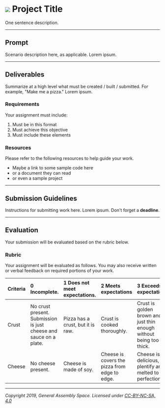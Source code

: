 # ![](https://ga-dash.s3.amazonaws.com/production/assets/logo-9f88ae6c9c3871690e33280fcf557f33.png) Project Title

One sentence description.

---

## Prompt
<!---
Include a brief description setting up a relevant business case or scenario here, as appropriate.
--->

Scenario description here, as applicable. Lorem ipsum.

---

## Deliverables

Summarize at a high level what must be created / built / submitted. For example, "Make me a pizza." Lorem ipsum.

### Requirements
<!---
Graded assignments must have clearly delineated requirements that outline student deliverable expectations. These requirements will be evaluated using the rubric.
--->

Your assignment must include:

1. Must be in this format
2. Must achieve this objective
3. Must include these elements

### Resources

Please refer to the following resources to help guide your work.

* Maybe a link to some sample code here
* or a document they can read
* or even a sample project

---

## Submission Guidelines

Instructions for submitting work here. Lorem ipsum. Don't forget a **deadline**.

---

## Evaluation

Your submission will be evaluated based on the rubric below.

<!---
Create a rubric inline below, or delete the following section and link to an external rubric. All assignments **MUST** have a rubric, no matter how simple!
--->

### Rubric
Your assignment will be evaluated as follows. You may also receive written or verbal feedback on required portions of your work.

 <!---
Replace the criteria and evidence below with your own information as needed, but do not change the header row!
--->

Criteria | **0** Incomplete. | **1** Does not meet expectations. | **2** Meets expectations | **3**  Exceeds expectations |
:--- | :--- | :--- | :--- | :---
Crust | No crust present. Submission is just cheese and sauce on a plate. | Pizza has a crust, but it is raw. | Crust is cooked thoroughly.| Crust is golden brown and just thin enough without being too thick.
Cheese | No cheese present. | Cheese is made of soy. | Cheese is covers the pizza from edge to edge. | Cheese is delicious, plentify and melted to perfection.

---

*Copyright 2019, General Assembly Space. Licensed under [CC-BY-NC-SA, 4.0](https://creativecommons.org/licenses/by-nc-sa/4.0/)*